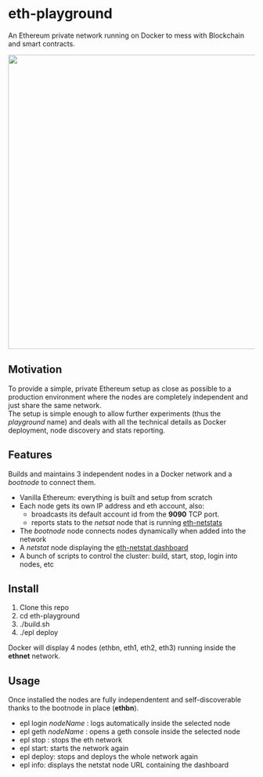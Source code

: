 # eth-playground
An Ethereum private network running on Docker to mess with Blockchain and smart contracts.   
<p align="center">
<img src="https://github.com/rubenafo/eth-playground/blob/master/imgs/eth-stats.png" width="600">
</p>   

## Motivation

To provide a simple, private Ethereum setup as close as possible to a production environment where the nodes are completely independent and just share the same network.   
The setup is simple enough to allow further experiments (thus the *playground* name) and deals with all the technical details as Docker deployment, node discovery and stats reporting.

## Features 

Builds and maintains 3 independent nodes in a Docker network and a *bootnode* to connect them.   
* Vanilla Ethereum: everything is built and setup from scratch
* Each node gets its own IP address and eth account, also:
   * broadcasts its default account id from the **9090** TCP port.
   * reports stats to the *netsat* node that is running [eth-netstats](https://github.com/cubedro/eth-netstats)
* The *bootnode* node connects nodes dynamically when added into the network
* A *netstat* node displaying the [eth-netstat dashboard](https://github.com/cubedro/eth-netstats)
* A bunch of scripts to control the cluster: build, start, stop, login into nodes, etc

## Install

1. Clone this repo
2. cd eth-playground
2. ./build.sh
3. ./epl deploy

Docker will display 4 nodes (ethbn, eth1, eth2, eth3) running inside the **ethnet** network.

## Usage

Once installed the nodes are fully independentent and self-discoverable thanks to the bootnode in place (**ethbn**).

* epl login _nodeName_ : logs automatically inside the selected node
* epl geth _nodeName_  : opens a geth console inside the selected node
* epl stop : stops the eth network
* epl start: starts the network again
* epl deploy: stops and deploys the whole network again
* epl info: displays the netstat node URL containing the dashboard
